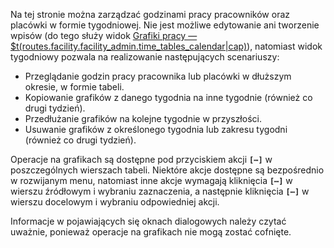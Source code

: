 Na tej stronie można zarządzać godzinami pracy pracowników oraz placówki w formie tygodniowej.
Nie jest możliwe edytowanie ani tworzenie wpisów (do tego służy widok
[Grafiki pracy — $t(routes.facility.facility_admin.time_tables_calendar|cap)](staff-time-tables#calendar)), natomiast
widok tygodniowy pozwala na realizowanie następujących scenariuszy:

- Przeglądanie godzin pracy pracownika lub placówki w dłuższym okresie, w formie tabeli.
- Kopiowanie grafików z danego tygodnia na inne tygodnie (również co drugi tydzień).
- Przedłużanie grafików na kolejne tygodnie w przyszłości.
- Usuwanie grafików z określonego tygodnia lub zakresu tygodni (również co drugi tydzień).

Operacje na grafikach są dostępne pod przyciskiem akcji **`[⋯]`** w poszczególnych wierszach
tabeli. Niektóre akcje dostępne są bezpośrednio w rozwijanym menu, natomiast inne akcje wymagają
kliknięcia **`[⋯]`** w wierszu źródłowym i wybraniu zaznaczenia, a następnie kliknięcia **`[⋯]`**
w wierszu docelowym i wybraniu odpowiedniej akcji.

Informacje w pojawiających się oknach dialogowych należy czytać uważnie, ponieważ operacje na
grafikach nie mogą zostać cofnięte.
